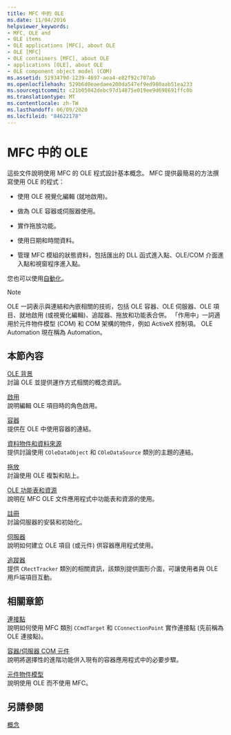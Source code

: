 ```yaml
---
title: MFC 中的 OLE
ms.date: 11/04/2016
helpviewer_keywords:
- MFC, OLE and
- OLE items
- OLE applications [MFC], about OLE
- OLE [MFC]
- OLE containers [MFC], about OLE
- applications [OLE], about OLE
- OLE component object model (COM)
ms.assetid: 5193479d-1239-4697-aea4-e82f92c707ab
ms.openlocfilehash: 529b6d0eaedaee200da547ef9ed980aab51ea233
ms.sourcegitcommit: c21b05042debc97d14875e019ee9d698691ffc0b
ms.translationtype: MT
ms.contentlocale: zh-TW
ms.lasthandoff: 06/09/2020
ms.locfileid: "84622178"
---
```

# <a name="ole-in-mfc"></a>MFC 中的 OLE

這些文件說明使用 MFC 的 OLE 程式設計基本概念。 MFC 提供最簡易的方法撰寫使用 OLE 的程式：

- 使用 OLE 視覺化編輯 (就地啟用)。

- 做為 OLE 容器或伺服器使用。

- 實作拖放功能。

- 使用日期和時間資料。

- 管理 MFC 模組的狀態資料，包括匯出的 DLL 函式進入點、OLE/COM 介面進入點和視窗程序進入點。

您也可以使用[自動化](automation.md)。

> [!NOTE]
> OLE 一詞表示與連結和內嵌相關的技術，包括 OLE 容器、OLE 伺服器、OLE 項目、就地啟用 (或視覺化編輯)、追蹤器、拖放和功能表合併。 「作用中」一詞適用於元件物件模型 (COM) 和 COM 架構的物件，例如 ActiveX 控制項。 OLE Automation 現在稱為 Automation。

## <a name="in-this-section"></a>本節內容

[OLE 背景](ole-background.md)<br/>
討論 OLE 並提供運作方式相關的概念資訊。

[啟用](activation-cpp.md)<br/>
說明編輯 OLE 項目時的角色啟用。

[容器](containers.md)<br/>
提供在 OLE 中使用容器的連結。

[資料物件和資料來源](data-objects-and-data-sources-ole.md)<br/>
提供討論使用 `COleDataObject` 和 `COleDataSource` 類別的主題的連結。

[拖放](drag-and-drop-ole.md)<br/>
討論使用 OLE 複製和貼上。

[OLE 功能表和資源](menus-and-resources-ole.md)<br/>
說明在 MFC OLE 文件應用程式中功能表和資源的使用。

[註冊](registration.md)<br/>
討論伺服器的安裝和初始化。

[伺服器](servers.md)<br/>
說明如何建立 OLE 項目 (或元件) 供容器應用程式使用。

[追蹤器](trackers.md)<br/>
提供 `CRectTracker` 類別的相關資訊，該類別提供圖形介面，可讓使用者與 OLE 用戶端項目互動。

## <a name="related-sections"></a>相關章節

[連接點](connection-points.md)<br/>
說明如何使用 MFC 類別 `CCmdTarget` 和 `CConnectionPoint` 實作連接點 (先前稱為 OLE 連接點)。

[容器/伺服器 COM 元件](containers-advanced-features.md)<br/>
說明將選擇性的進階功能併入現有的容器應用程式中的必要步驟。

[元件物件模型](/windows/win32/com/the-component-object-model)<br/>
說明使用 OLE 而不使用 MFC。

## <a name="see-also"></a>另請參閱

[概念](mfc-concepts.md)

